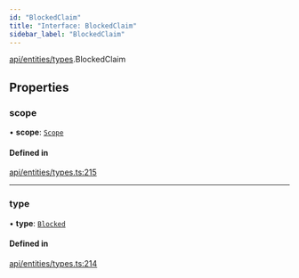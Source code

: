 ```yaml
---
id: "BlockedClaim"
title: "Interface: BlockedClaim"
sidebar_label: "BlockedClaim"
---
```


[api/entities/types](../../../../../modules/API/Entities/Types/Types.md).BlockedClaim

## Properties

### scope

• **scope**: [`Scope`](../Scope/Scope.md)

#### Defined in

[api/entities/types.ts:215](https://github.com/PolymeshAssociation/polymesh-sdk/blob/fedc4714f/src/api/entities/types.ts#L215)

___

### type

• **type**: [`Blocked`](../../../../../enums/API/Entities/Types/ClaimType/ClaimType.md#blocked)

#### Defined in

[api/entities/types.ts:214](https://github.com/PolymeshAssociation/polymesh-sdk/blob/fedc4714f/src/api/entities/types.ts#L214)
